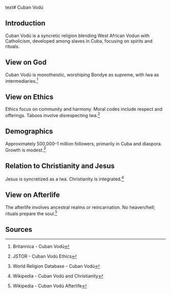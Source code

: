 text# Cuban Vodú
## Introduction
Cuban Vodú is a syncretic religion blending West African Vodun with Catholicism, developed among slaves in Cuba, focusing on spirits and rituals.
## View on God
Cuban Vodú is monotheistic, worshiping Bondye as supreme, with lwa as intermediaries.[^16]
## View on Ethics
Ethics focus on community and harmony. Moral codes include respect and offerings. Taboos involve disrespecting lwa.[^17]
## Demographics
Approximately 500,000–1 million followers, primarily in Cuba and diaspora. Growth is modest.[^18]
## Relation to Christianity and Jesus
Jesus is syncretized as a lwa. Christianity is integrated.[^19]
## View on Afterlife
The afterlife involves ancestral realms or reincarnation. No heaven/hell; rituals prepare the soul.[^20]
## Sources
[^16]: Britannica - Cuban Vodú[](https://www.britannica.com/topic/Cuban-Vodú)
[^17]: JSTOR - Cuban Vodú Ethics[](https://www.jstor.org/stable/3260940)
[^18]: World Religion Database - Cuban Vodú[](https://www.worldreligiondatabase.org)
[^19]: Wikipedia - Cuban Vodú and Christianity[](https://en.wikipedia.org/wiki/Cuban_Vodú#Christianity)
[^20]: Wikipedia - Cuban Vodú Afterlife[](https://en.wikipedia.org/wiki/Cuban_Vodú#Afterlife)
